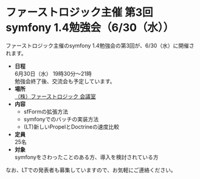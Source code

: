 ファーストロジック主催 第3回symfony 1.4勉強会（6/30（水））
===========================================================

ファーストロジック主催のsymfony 1.4勉強会の第3回が、6/30（水）に開催されます。

- **日程**<br />
  6月30日（水） 19時30分～21時<br />
  勉強会終了後、交流会も予定しています。
- **場所**<br />
  [（株）ファーストロジック 会議室](http://www.firstlogic.co.jp/about/index.html#map)
- **内容**<br />
  - sfFormの拡張方法
  - symfonyでのバッチの実装方法
  - (LT)新しいPropelとDoctrineの速度比較
- **定員**<br />
  25名
- **対象**<br />
  symfonyをさわったことのある方、導入を検討されている方


なお、LTでの発表者も募集していますので、お気軽にご連絡ください。

